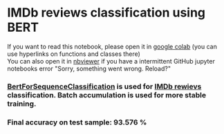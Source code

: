 # IMDb reviews classification using BERT

If you want to read this notebook, please open it in [google colab](https://colab.research.google.com/notebooks/intro.ipynb#recent=true) (you can use hyperlinks on functions and classes there)  
You can also open it in [nbviewer](https://nbviewer.jupyter.org) if you have a intermittent GitHub jupyter notebooks error "Sorry, something went wrong. Reload?"

### [BertForSequenceClassification](https://huggingface.co/transformers/model_doc/bert.html#transformers.BertForSequenceClassification) is used for [IMDb rewievs](https://pytorchnlp.readthedocs.io/en/latest/source/torchnlp.datasets.html#torchnlp.datasets.imdb_dataset) classification. Batch accumulation is used for more stable training.

### Final accuracy on test sample: 93.576 %
